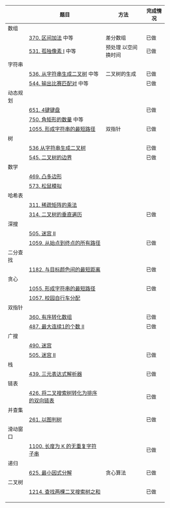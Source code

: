 |          | 题目                                                         | 方法                | 完成情况 |
| -------- | ------------------------------------------------------------ | ------------------- | -------- |
| 数组     |                                                              |                     |          |
|          | [370. 区间加法](https://leetcode-cn.com/problems/range-addition/)  中等 | 差分数组            | 已做     |
|          | [531. 孤独像素 I](https://leetcode-cn.com/problems/lonely-pixel-i/) 中等 | 预处理 以空间换时间 | 已做     |
| 字符串   |                                                              |                     |          |
|          | [536. 从字符串生成二叉树](https://leetcode-cn.com/problems/construct-binary-tree-from-string/) 中等 | 二叉树的生成        | 已做     |
|          | [544. 输出比赛匹配对](https://leetcode-cn.com/problems/output-contest-matches/) 中等 |                     | 已做     |
| 动态规划 |                                                              |                     |          |
|          | [651. 4键键盘](https://leetcode-cn.com/problems/4-keys-keyboard/) |                     | 已做     |
|          | [750. 角矩形的数量](https://leetcode-cn.com/problems/number-of-corner-rectangles/) 中等 |                     |          |
|          | [1055. 形成字符串的最短路径](https://leetcode-cn.com/problems/shortest-way-to-form-string/) | 双指针              | 已做     |
| 树       |                                                              |                     |          |
|          | [536  从字符串生成二叉树](https://leetcode-cn.com/problems/construct-binary-tree-from-string/) |                     | 已做     |
|          | [545. 二叉树的边界](https://leetcode-cn.com/problems/boundary-of-binary-tree/) |                     | 已做     |
| 数学     |                                                              |                     |          |
|          | [469. 凸多边形](https://leetcode-cn.com/problems/convex-polygon/) |                     |          |
|          | [573. 松鼠模拟](https://leetcode-cn.com/problems/squirrel-simulation/) |                     |          |
| 哈希表   |                                                              |                     |          |
|          | [311. 稀疏矩阵的乘法](https://leetcode-cn.com/problems/sparse-matrix-multiplication/) |                     |          |
|          | [314. 二叉树的垂直遍历](https://leetcode-cn.com/problems/binary-tree-vertical-order-traversal/) |                     | 已做     |
| 深搜     |                                                              |                     |          |
|          | [505. 迷宫 II](https://leetcode-cn.com/problems/the-maze-ii/) |                     |          |
|          | [1059. 从始点到终点的所有路径](https://leetcode-cn.com/problems/all-paths-from-source-lead-to-destination/) |                     | 已做     |
| 二分查找 |                                                              |                     |          |
|          | [1182. 与目标颜色间的最短距离](https://leetcode-cn.com/problems/shortest-distance-to-target-color/) |                     | 已做     |
| 贪心     |                                                              |                     |          |
|          | [1055. 形成字符串的最短路径](https://leetcode-cn.com/problems/shortest-way-to-form-string/) |                     | 已做     |
|          | [1057. 校园自行车分配](https://leetcode-cn.com/problems/campus-bikes/) |                     |          |
| 双指针   |                                                              |                     |          |
|          | [360. 有序转化数组](https://leetcode-cn.com/problems/sort-transformed-array/) |                     | 已做     |
|          | [487. 最大连续1的个数 II](https://leetcode-cn.com/problems/max-consecutive-ones-ii/) |                     | 已做     |
| 广搜     |                                                              |                     |          |
|          | [490. 迷宫](https://leetcode-cn.com/problems/the-maze/)      |                     |          |
|          | [505. 迷宫 II](https://leetcode-cn.com/problems/the-maze-ii/) |                     | 已做     |
| 栈       |                                                              |                     |          |
|          | [439. 三元表达式解析器](https://leetcode-cn.com/problems/ternary-expression-parser/) |                     | 已做     |
| 链表     |                                                              |                     |          |
|          | [426. 将二叉搜索树转化为排序的双向链表](https://leetcode-cn.com/problems/convert-binary-search-tree-to-sorted-doubly-linked-list/) |                     | 已做     |
| 并查集   |                                                              |                     |          |
|          | [261. 以图判树](https://leetcode-cn.com/problems/graph-valid-tree/) |                     | 已做     |
| 滑动窗口 |                                                              |                     |          |
|          | [1100. 长度为 K 的无重复字符子串](https://leetcode-cn.com/problems/find-k-length-substrings-with-no-repeated-characters/) |                     | 已做     |
| 递归     |                                                              |                     |          |
|          | [625. 最小因式分解](https://leetcode-cn.com/problems/minimum-factorization/) | 贪心算法            | 已做     |
| 二叉树   |                                                              |                     |          |
|          | [1214. 查找两棵二叉搜索树之和](https://leetcode-cn.com/problems/two-sum-bsts/) |                     | 已做     |
|          |                                                              |                     |          |
|          |                                                              |                     |          |
|          |                                                              |                     |          |

